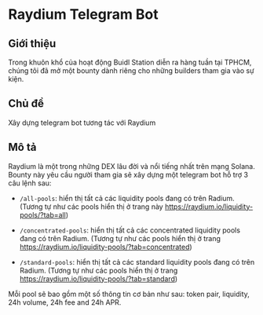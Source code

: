 # Raydium Telegram Bot

## Giới thiệu
Trong khuôn khổ của hoạt động Buidl Station diễn ra hàng tuần tại TPHCM, chúng tôi đã mở một bounty dành riêng cho những builders tham gia vào sự kiện.

## Chủ đề
Xây dựng telegram bot tương tác với Raydium

## Mô tả
Raydium là một trong những DEX lâu đời và nổi tiếng nhất trên mạng Solana. Bounty này yêu cầu người tham gia sẽ xây dựng một telegram bot hỗ trợ 3 câu lệnh sau:

- `/all-pools`: hiển thị tất cả các liquidity pools đang có trên Radium. (Tương tự như các pools hiển thị ở trang này https://raydium.io/liquidity-pools/?tab=all)

- `/concentrated-pools`: hiển thị tất cả các concentrated liquidity pools đang có trên Radium. (Tương tự như các pools hiển thị ở trang https://raydium.io/liquidity-pools/?tab=concentrated)

- `/standard-pools`: hiển thị tất cả các standard liquidity pools đang có trên Radium. (Tương tự như các pools hiển thị ở trang https://raydium.io/liquidity-pools/?tab=standard)

Mỗi pool sẽ bao gồm một số thông tin cơ bản như sau: token pair, liquidity, 24h volume, 24h fee and 24h APR.